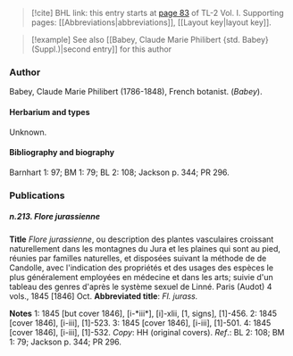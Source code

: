 > [!cite] BHL link: this entry starts at [page 83](https://www.biodiversitylibrary.org/item/103414#page/131/mode/1up) of TL-2 Vol. I.
> Supporting pages: [[Abbreviations|abbreviations]], [[Layout key|layout key]].

> [!example] See also [[Babey, Claude Marie Philibert {std. Babey} (Suppl.)|second entry]] for this author

### Author

Babey, Claude Marie Philibert (1786-1848), French botanist. (*Babey*).

#### Herbarium and types

Unknown.

#### Bibliography and biography

Barnhart 1: 97; BM 1: 79; BL 2: 108; Jackson p. 344; PR 296.

### Publications

##### n.213. Flore jurassienne

**Title**
*Flore jurassienne*, ou description des plantes vasculaires croissant naturellement dans les montagnes du Jura et les plaines qui sont au pied, réunies par familles naturelles, et disposées suivant la méthode de de Candolle, avec l'indication des propriétés et des usages des espèces le plus généralement employées en médecine et dans les arts; suivie d'un tableau des genres d'après le système sexuel de Linné. Paris (Audot) 4 vols., 1845 \[1846\] Oct.
**Abbreviated title**: *Fl. jurass.*

**Notes**
1: 1845 \[but cover 1846\], \[i-\*iii\*\], \[i\]-xlii, \[1, signs\], \[1\]-456.
2: 1845 \[cover 1846\], \[i-iii\], \[1\]-523.
3: 1845 \[cover 1846\], \[i-iii\], \[1\]-501.
4: 1845 \[cover 1846\], \[i-iii\], \[1\]-532.
*Copy*: HH (original covers).
*Ref*.: BL 2: 108; BM 1: 79; Jackson p. 344; PR 296.

